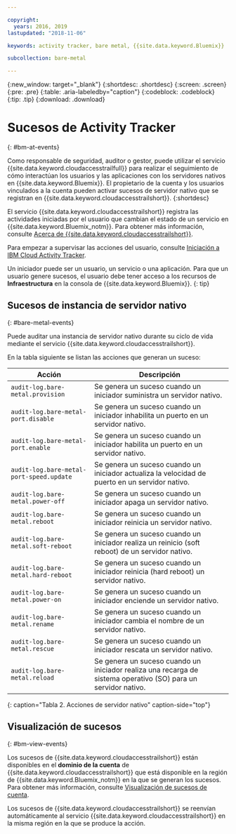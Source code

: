 ```yaml
---

copyright:
  years: 2016, 2019
lastupdated: "2018-11-06"

keywords: activity tracker, bare metal, {{site.data.keyword.Bluemix}}

subcollection: bare-metal

---
```


{:new_window: target="_blank"}
{:shortdesc: .shortdesc}
{:screen: .screen}
{:pre: .pre}
{:table: .aria-labeledby="caption"}
{:codeblock: .codeblock}
{:tip: .tip}
{:download: .download}


# Sucesos de Activity Tracker
{: #bm-at-events}

Como responsable de seguridad, auditor o gestor, puede utilizar el servicio {{site.data.keyword.cloudaccesstrailfull}} para realizar el seguimiento de cómo interactúan los usuarios y las aplicaciones con los servidores nativos en {{site.data.keyword.Bluemix}}. El propietario de la cuenta y los usuarios vinculados a la cuenta pueden activar sucesos de servidor nativo que se registran en {{site.data.keyword.cloudaccesstrailshort}}.
{:shortdesc}

El servicio {{site.data.keyword.cloudaccesstrailshort}} registra las actividades iniciadas por el usuario que cambian el estado de un servicio en {{site.data.keyword.Bluemix_notm}}. Para obtener más información, consulte [Acerca de {{site.data.keyword.cloudaccesstrailshort}}](/docs/services/cloud-activity-tracker?topic=cloud-activity-tracker-activity_tracker_ov#activity_tracker_ov ).

Para empezar a supervisar las acciones del usuario, consulte [Iniciación a IBM Cloud Activity Tracker](/docs/services/cloud-activity-tracker?topic=cloud-activity-tracker-getting-started#getting-started).

Un iniciador puede ser un usuario, un servicio o una aplicación. Para que un usuario genere sucesos, el usuario debe tener acceso a los recursos de **Infraestructura** en la consola de {{site.data.keyword.Bluemix}}.
{: tip}

## Sucesos de instancia de servidor nativo
{: #bare-metal-events}

Puede auditar una instancia de servidor nativo durante su ciclo de vida mediante el servicio {{site.data.keyword.cloudaccesstrailshort}}.

En la tabla siguiente se listan las acciones que generan un suceso:

| Acción | Descripción |
|----------|---------|
| `audit-log.bare-metal.provision`             | Se genera un suceso cuando un iniciador suministra un servidor nativo.  |
| `audit-log.bare-metal-port.disable`          | Se genera un suceso cuando un iniciador inhabilita un puerto en un servidor nativo. |
| `audit-log.bare-metal-port.enable`           | Se genera un suceso cuando un iniciador habilita un puerto en un servidor nativo. |
| `audit-log.bare-metal-port-speed.update`     | Se genera un suceso cuando un iniciador actualiza la velocidad de puerto en un servidor nativo. |
| `audit-log.bare-metal.power-off`             | Se genera un suceso cuando un iniciador apaga un servidor nativo.  |
| `audit-log.bare-metal.reboot`                | Se genera un suceso cuando un iniciador reinicia un servidor nativo. |
| `audit-log.bare-metal.soft-reboot`           | Se genera un suceso cuando un iniciador realiza un reinicio (soft reboot) de un servidor nativo. |
| `audit-log.bare-metal.hard-reboot`           | Se genera un suceso cuando un iniciador reinicia (hard reboot) un servidor nativo. |
| `audit-log.bare-metal.power-on`              | Se genera un suceso cuando un iniciador enciende un servidor nativo. |
| `audit-log.bare-metal.rename`                | Se genera un suceso cuando un iniciador cambia el nombre de un servidor nativo. |
| `audit-log.bare-metal.rescue`                | Se genera un suceso cuando un iniciador rescata un servidor nativo. |
| `audit-log.bare-metal.reload`                | Se genera un suceso cuando un iniciador realiza una recarga de sistema operativo (SO) para un servidor nativo. |
{: caption="Tabla 2. Acciones de servidor nativo" caption-side="top"}


## Visualización de sucesos
{: #bm-view-events}

Los sucesos de {{site.data.keyword.cloudaccesstrailshort}} están disponibles en el **dominio de la cuenta** de {{site.data.keyword.cloudaccesstrailshort}} que está disponible en la región de {{site.data.keyword.Bluemix_notm}} en la que se generan los sucesos. Para obtener más información, consulte [Visualización de sucesos de cuenta](/docs/services/cloud-activity-tracker/how-to/manage-events-ui?topic=cloud-activity-tracker-view_acc_events#account_events).

Los sucesos de {{site.data.keyword.cloudaccesstrailshort}} se reenvían automáticamente al servicio {{site.data.keyword.cloudaccesstrailshort}} en la misma región en la que se produce la acción.

